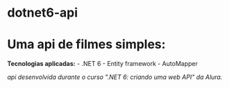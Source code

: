 # dotnet6-api

<h1>Uma api de filmes simples:</h1>
  <strong>Tecnologias aplicadas:</strong>
    - .NET 6
    - Entity framework
    - AutoMapper
    
    
    
<i> api desenvolvida durante o curso ".NET 6: criando uma web API" da Alura.</i>
    
